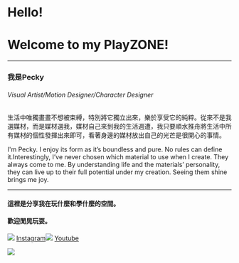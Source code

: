 


# Hello!
# Welcome to my PlayZONE!

---


### 我是Pecky

###### Visual Artist/Motion Designer/Character Designer  

生活中唯獨畫畫不想被束縛，特別將它獨立出來，樂於享受它的純粹。從來不是我選媒材，而是媒材選我，媒材自己來到我的生活週遭，我只要順水推舟將生活中所有媒材的個性發揮出來即可，看著身邊的媒材放出自己的光芒是很開心的事情。


I'm Pecky. I enjoy its form as it’s boundless and pure. No rules can define it.Interestingly, I’ve never chosen which material to use when I create. They always come to me. By understanding life and the materials’ personality, they can live up to their full potential under my creation. Seeing them shine brings me joy.

---

#### 這裡是分享我在玩什麼和學什麼的空間。  
#### 歡迎閒晃玩耍。

![](img/icons/icons8-instagram-30.png) [Instagram](www.instagram.com/pecky_abc/)![](img/icons/icons8-youtube-30.png) [Youtube](www.instagram.com/pecky_abc/)


![](img/jumpingdog1000.png)



